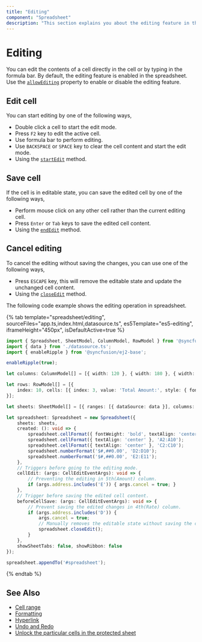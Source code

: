 ```yaml
---
title: "Editing"
component: "Spreadsheet"
description: "This section explains you about the editing feature in the Essential JS 2 spreadsheet."
---
```


# Editing

You can edit the contents of a cell directly in the cell or by typing in the formula bar. By default, the editing feature is enabled in the spreadsheet. Use the [`allowEditing`](../api/spreadsheet/#allowediting) property to enable or disable the editing feature.

## Edit cell

You can start editing by one of the following ways,

* Double click a cell to start the edit mode.
* Press `F2` key to edit the active cell.
* Use formula bar to perform editing.
* Use `BACKSPACE` or `SPACE` key to clear the cell content and start the edit mode.
* Using the [`startEdit`](../api/spreadsheet/#startedit) method.

## Save cell

If the cell is in editable state, you can save the edited cell by one of the following ways,

* Perform mouse click on any other cell rather than the current editing cell.
* Press `Enter` or `Tab` keys to save the edited cell content.
* Using the [`endEdit`](../api/spreadsheet/#endedit) method.

## Cancel editing

To cancel the editing without saving the changes, you can use one of the following ways,

* Press `ESCAPE` key, this will remove the editable state and update the unchanged cell content.
* Using the [`closeEdit`](../api/spreadsheet/#closeedit) method.

The following code example shows the editing operation in spreadsheet.

{% tab template="spreadsheet/editing", sourceFiles="app.ts,index.html,datasource.ts", es5Template="es5-editing", iframeHeight="450px", isDefaultActive=true %}

```typescript
import { Spreadsheet, SheetModel, ColumnModel, RowModel } from '@syncfusion/ej2-spreadsheet';
import { data } from './datasource.ts';
import { enableRipple } from '@syncfusion/ej2-base';

enableRipple(true);

let columns: ColumnModel[] = [{ width: 120 }, { width: 180 }, { width: 100 }, { width: 120 }, { width: 120 }];

let rows: RowModel[] = [{
    index: 10, cells: [{ index: 3, value: 'Total Amount:', style: { fontWeight: 'bold' } }, { formula: '=SUM(E2:E10)' }]
}];

let sheets: SheetModel[] = [{ ranges: [{ dataSource: data }], columns: columns, selectedRange: 'E11', rows: rows }];

let spreadsheet: Spreadsheet = new Spreadsheet({
    sheets: sheets,
    created: (): void => {
        spreadsheet.cellFormat({ fontWeight: 'bold', textAlign: 'center' }, 'A1:E1');
        spreadsheet.cellFormat({ textAlign: 'center' }, 'A2:A10');
        spreadsheet.cellFormat({ textAlign: 'center' }, 'C2:C10');
        spreadsheet.numberFormat('$#,##0.00', 'D2:D10');
        spreadsheet.numberFormat('$#,##0.00', 'E2:E11');
    },
    // Triggers before going to the editing mode.
    cellEdit: (args: CellEditEventArgs): void => {
        // Preventing the editing in 5th(Amount) column.
        if (args.address.includes('E')) { args.cancel = true; }
    },
    // Trigger before saving the edited cell content.
    beforeCellSave: (args: CellEditEventArgs): void => {
        // Prevent saving the edited changes in 4th(Rate) column.
        if (args.address.includes('D')) {
            args.cancel = true;
            // Manually removes the editable state without saving the changes. Use `endEdit` method if you want to save the changes.
            spreadsheet.closeEdit();
        }
    },
    showSheetTabs: false, showRibbon: false
});

spreadsheet.appendTo('#spreadsheet');
```

{% endtab %}

## See Also

* [Cell range](./cell-range)
* [Formatting](./formatting)
* [Hyperlink](./link)
* [Undo and Redo](./undo-redo)
* [Unlock the particular cells in the protected sheet](./protect-sheet#unlock-the-particular-cells-in-the-protected-sheet)
